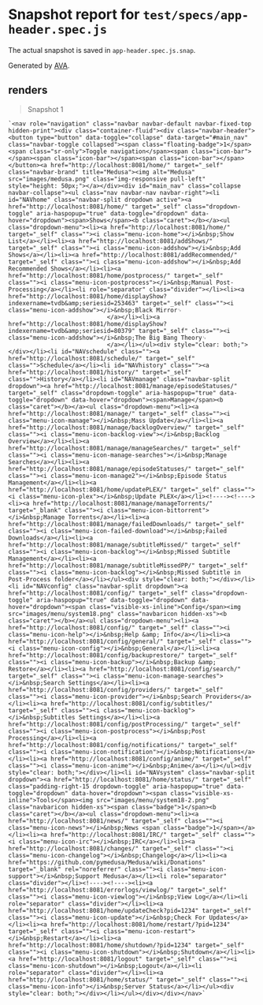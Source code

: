 # Snapshot report for `test/specs/app-header.spec.js`

The actual snapshot is saved in `app-header.spec.js.snap`.

Generated by [AVA](https://ava.li).

## renders

> Snapshot 1

    `<nav role="navigation" class="navbar navbar-default navbar-fixed-top hidden-print"><div class="container-fluid"><div class="navbar-header"><button type="button" data-toggle="collapse" data-target="#main_nav" class="navbar-toggle collapsed"><span class="floating-badge">1</span><span class="sr-only">Toggle navigation</span><span class="icon-bar"></span><span class="icon-bar"></span><span class="icon-bar"></span></button><a href="http://localhost:8081/home/" target="_self" class="navbar-brand" title="Medusa"><img alt="Medusa" src="images/medusa.png" class="img-responsive pull-left" style="height: 50px;"></a></div><div id="main_nav" class="collapse navbar-collapse"><ul class="nav navbar-nav navbar-right"><li id="NAVhome" class="navbar-split dropdown active"><a href="http://localhost:8081/home/" target="_self" class="dropdown-toggle" aria-haspopup="true" data-toggle="dropdown" data-hover="dropdown"><span>Shows</span><b class="caret"></b></a><ul class="dropdown-menu"><li><a href="http://localhost:8081/home/" target="_self" class=""><i class="menu-icon-home"></i>&nbsp;Show List</a></li><li><a href="http://localhost:8081/addShows/" target="_self" class=""><i class="menu-icon-addshow"></i>&nbsp;Add Shows</a></li><li><a href="http://localhost:8081/addRecommended/" target="_self" class=""><i class="menu-icon-addshow"></i>&nbsp;Add Recommended Shows</a></li><li><a href="http://localhost:8081/home/postprocess/" target="_self" class=""><i class="menu-icon-postprocess"></i>&nbsp;Manual Post-Processing</a></li><li role="separator" class="divider"></li><li><a href="http://localhost:8081/home/displayShow?indexername=tvdb&amp;seriesid=253463" target="_self" class=""><i class="menu-icon-addshow"></i>&nbsp;Black Mirror␊
                                </a></li><li><a href="http://localhost:8081/home/displayShow?indexername=tvdb&amp;seriesid=80379" target="_self" class=""><i class="menu-icon-addshow"></i>&nbsp;The Big Bang Theory␊
                                </a></li></ul><div style="clear: both;"></div></li><li id="NAVschedule" class=""><a href="http://localhost:8081/schedule/" target="_self" class="">Schedule</a></li><li id="NAVhistory" class=""><a href="http://localhost:8081/history/" target="_self" class="">History</a></li><li id="NAVmanage" class="navbar-split dropdown"><a href="http://localhost:8081/manage/episodeStatuses/" target="_self" class="dropdown-toggle" aria-haspopup="true" data-toggle="dropdown" data-hover="dropdown"><span>Manage</span><b class="caret"></b></a><ul class="dropdown-menu"><li><a href="http://localhost:8081/manage/" target="_self" class=""><i class="menu-icon-manage"></i>&nbsp;Mass Update</a></li><li><a href="http://localhost:8081/manage/backlogOverview/" target="_self" class=""><i class="menu-icon-backlog-view"></i>&nbsp;Backlog Overview</a></li><li><a href="http://localhost:8081/manage/manageSearches/" target="_self" class=""><i class="menu-icon-manage-searches"></i>&nbsp;Manage Searches</a></li><li><a href="http://localhost:8081/manage/episodeStatuses/" target="_self" class=""><i class="menu-icon-manage2"></i>&nbsp;Episode Status Management</a></li><li><a href="http://localhost:8081/home/updatePLEX/" target="_self" class=""><i class="menu-icon-plex"></i>&nbsp;Update PLEX</a></li><!----><!----><li><a href="http://localhost:8081/manage/manageTorrents/" target="_blank" class=""><i class="menu-icon-bittorrent"></i>&nbsp;Manage Torrents</a></li><li><a href="http://localhost:8081/manage/failedDownloads/" target="_self" class=""><i class="menu-icon-failed-download"></i>&nbsp;Failed Downloads</a></li><li><a href="http://localhost:8081/manage/subtitleMissed/" target="_self" class=""><i class="menu-icon-backlog"></i>&nbsp;Missed Subtitle Management</a></li><li><a href="http://localhost:8081/manage/subtitleMissedPP/" target="_self" class=""><i class="menu-icon-backlog"></i>&nbsp;Missed Subtitle in Post-Process folder</a></li></ul><div style="clear: both;"></div></li><li id="NAVconfig" class="navbar-split dropdown"><a href="http://localhost:8081/config/" target="_self" class="dropdown-toggle" aria-haspopup="true" data-toggle="dropdown" data-hover="dropdown"><span class="visible-xs-inline">Config</span><img src="images/menu/system18.png" class="navbaricon hidden-xs"><b class="caret"></b></a><ul class="dropdown-menu"><li><a href="http://localhost:8081/config/" target="_self" class=""><i class="menu-icon-help"></i>&nbsp;Help &amp; Info</a></li><li><a href="http://localhost:8081/config/general/" target="_self" class=""><i class="menu-icon-config"></i>&nbsp;General</a></li><li><a href="http://localhost:8081/config/backuprestore/" target="_self" class=""><i class="menu-icon-backup"></i>&nbsp;Backup &amp; Restore</a></li><li><a href="http://localhost:8081/config/search/" target="_self" class=""><i class="menu-icon-manage-searches"></i>&nbsp;Search Settings</a></li><li><a href="http://localhost:8081/config/providers/" target="_self" class=""><i class="menu-icon-provider"></i>&nbsp;Search Providers</a></li><li><a href="http://localhost:8081/config/subtitles/" target="_self" class=""><i class="menu-icon-backlog"></i>&nbsp;Subtitles Settings</a></li><li><a href="http://localhost:8081/config/postProcessing/" target="_self" class=""><i class="menu-icon-postprocess"></i>&nbsp;Post Processing</a></li><li><a href="http://localhost:8081/config/notifications/" target="_self" class=""><i class="menu-icon-notification"></i>&nbsp;Notifications</a></li><li><a href="http://localhost:8081/config/anime/" target="_self" class=""><i class="menu-icon-anime"></i>&nbsp;Anime</a></li></ul><div style="clear: both;"></div></li><li id="NAVsystem" class="navbar-split dropdown"><a href="http://localhost:8081/home/status/" target="_self" class="padding-right-15 dropdown-toggle" aria-haspopup="true" data-toggle="dropdown" data-hover="dropdown"><span class="visible-xs-inline">Tools</span><img src="images/menu/system18-2.png" class="navbaricon hidden-xs"><span class="badge">1</span><b class="caret"></b></a><ul class="dropdown-menu"><li><a href="http://localhost:8081/news/" target="_self" class=""><i class="menu-icon-news"></i>&nbsp;News <span class="badge">1</span></a></li><li><a href="http://localhost:8081/IRC/" target="_self" class=""><i class="menu-icon-irc"></i>&nbsp;IRC</a></li><li><a href="http://localhost:8081/changes/" target="_self" class=""><i class="menu-icon-changelog"></i>&nbsp;Changelog</a></li><li><a href="https://github.com/pymedusa/Medusa/wiki/Donations" target="_blank" rel="noreferrer" class=""><i class="menu-icon-support"></i>&nbsp;Support Medusa</a></li><li role="separator" class="divider"></li><!----><!----><li><a href="http://localhost:8081/errorlogs/viewlog/" target="_self" class=""><i class="menu-icon-viewlog"></i>&nbsp;View Log</a></li><li role="separator" class="divider"></li><li><a href="http://localhost:8081/home/updateCheck?pid=1234" target="_self" class=""><i class="menu-icon-update"></i>&nbsp;Check For Updates</a></li><li><a href="http://localhost:8081/home/restart/?pid=1234" target="_self" class=""><i class="menu-icon-restart"></i>&nbsp;Restart</a></li><li><a href="http://localhost:8081/home/shutdown/?pid=1234" target="_self" class=""><i class="menu-icon-shutdown"></i>&nbsp;Shutdown</a></li><li><a href="http://localhost:8081/logout" target="_self" class=""><i class="menu-icon-shutdown"></i>&nbsp;Logout</a></li><li role="separator" class="divider"></li><li><a href="http://localhost:8081/home/status/" target="_self" class=""><i class="menu-icon-info"></i>&nbsp;Server Status</a></li></ul><div style="clear: both;"></div></li></ul></div></div></nav>`
